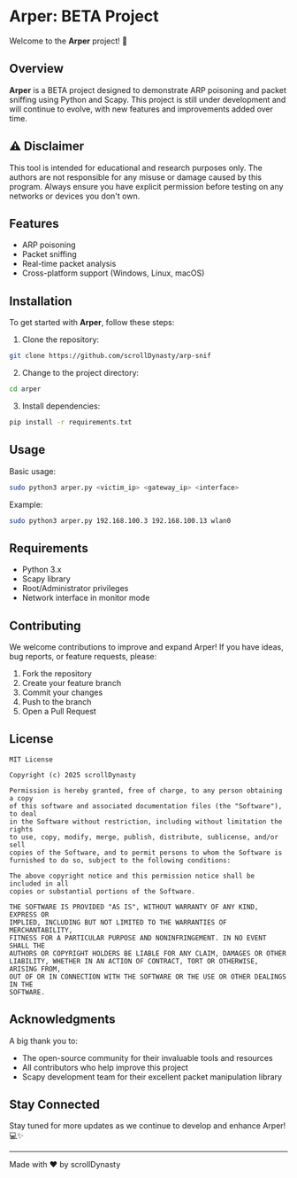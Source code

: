 # Arper: BETA Project

Welcome to the **Arper** project! 🚀

## Overview

**Arper** is a BETA project designed to demonstrate ARP poisoning and packet sniffing using Python and Scapy. This project is still under development and will continue to evolve, with new features and improvements added over time.

## ⚠️ Disclaimer

This tool is intended for educational and research purposes only. The authors are not responsible for any misuse or damage caused by this program. Always ensure you have explicit permission before testing on any networks or devices you don't own.

## Features

- ARP poisoning
- Packet sniffing
- Real-time packet analysis
- Cross-platform support (Windows, Linux, macOS)

## Installation

To get started with **Arper**, follow these steps:

1. Clone the repository:
```bash
git clone https://github.com/scrollDynasty/arp-snif
```

2. Change to the project directory:
```bash
cd arper
```

3. Install dependencies:
```bash
pip install -r requirements.txt
```

## Usage

Basic usage:
```bash
sudo python3 arper.py <victim_ip> <gateway_ip> <interface>
```

Example:
```bash
sudo python3 arper.py 192.168.100.3 192.168.100.13 wlan0
```

## Requirements

- Python 3.x
- Scapy library
- Root/Administrator privileges
- Network interface in monitor mode

## Contributing

We welcome contributions to improve and expand Arper! If you have ideas, bug reports, or feature requests, please:

1. Fork the repository
2. Create your feature branch
3. Commit your changes
4. Push to the branch
5. Open a Pull Request

## License

```
MIT License

Copyright (c) 2025 scrollDynasty

Permission is hereby granted, free of charge, to any person obtaining a copy
of this software and associated documentation files (the "Software"), to deal
in the Software without restriction, including without limitation the rights
to use, copy, modify, merge, publish, distribute, sublicense, and/or sell
copies of the Software, and to permit persons to whom the Software is
furnished to do so, subject to the following conditions:

The above copyright notice and this permission notice shall be included in all
copies or substantial portions of the Software.

THE SOFTWARE IS PROVIDED "AS IS", WITHOUT WARRANTY OF ANY KIND, EXPRESS OR
IMPLIED, INCLUDING BUT NOT LIMITED TO THE WARRANTIES OF MERCHANTABILITY,
FITNESS FOR A PARTICULAR PURPOSE AND NONINFRINGEMENT. IN NO EVENT SHALL THE
AUTHORS OR COPYRIGHT HOLDERS BE LIABLE FOR ANY CLAIM, DAMAGES OR OTHER
LIABILITY, WHETHER IN AN ACTION OF CONTRACT, TORT OR OTHERWISE, ARISING FROM,
OUT OF OR IN CONNECTION WITH THE SOFTWARE OR THE USE OR OTHER DEALINGS IN THE
SOFTWARE.
```

## Acknowledgments

A big thank you to:
- The open-source community for their invaluable tools and resources
- All contributors who help improve this project
- Scapy development team for their excellent packet manipulation library

## Stay Connected

Stay tuned for more updates as we continue to develop and enhance Arper! 💻✨

---
Made with ❤️ by scrollDynasty
